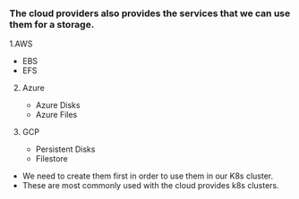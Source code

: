 ### The cloud providers also provides the services that we can use them for a storage.

1.AWS
   - EBS
   - EFS

2. Azure
   - Azure Disks
   - Azure Files

3. GCP
   - Persistent Disks
   - Filestore

- We need to create them first in order to use them in our K8s cluster.
- These are most commonly used with the cloud provides k8s clusters.
